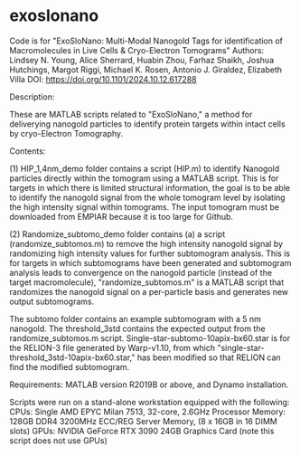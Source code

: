 # exoslonano

Code is for "ExoSloNano: Multi-Modal Nanogold Tags for identification of Macromolecules in Live Cells & Cryo-Electron Tomograms" 
Authors:  Lindsey N. Young, Alice Sherrard,  Huabin Zhou,  Farhaz Shaikh,  Joshua Hutchings,  Margot Riggi,  Michael K. Rosen,  Antonio J. Giraldez,  Elizabeth Villa
DOI: https://doi.org/10.1101/2024.10.12.617288

Description:

These are MATLAB scripts related to "ExoSloNano," a method for deliverying nanogold particles to identify protein targets within intact cells by cryo-Electron Tomography. 

Contents:

(1) HIP_1,4nm_demo folder contains a script (HIP.m) to identify Nanogold particles directly within the tomogram using a MATLAB script.
This is for targets in which there is limited structural information, the goal is to be able to identify the nanogold signal from the whole tomogram level by isolating the high intensity signal within tomograms. The input tomogram must be downloaded from EMPIAR because it is too large for Github. 

(2) Randomize_subtomo_demo folder contains (a) a script (randomize_subtomos.m) to remove the high intensity nanogold signal by randomizing high intensity values  for further subtomogram analysis. This is for targets in which subtomograms have been generated and subtomogram analysis leads to convergence on the nanogold particle (instead of the target macromolecule), "randomize_subtomos.m" is a MATLAB script that randomizes the nanogold signal on a per-particle basis and generates new output subtomograms. 

The subtomo folder contains an example subtomogram with a 5 nm nanogold. The threshold_3std contains the expected output from the randomize_subtomos.m script. Single-star-subtomo-10apix-bx60.star is for the RELION-3 file generated by Warp-v1.10, from which "single-star-threshold_3std-10apix-bx60.star," has been modified so that RELION can find the modified subtomogram. 

 
Requirements:
MATLAB version R2019B or above, and Dynamo installation. 

Scripts were run on a stand-alone workstation equipped with the following:
CPUs: Single AMD EPYC Milan 7513, 32-core, 2.6GHz Processor
Memory: 128GB DDR4 3200MHz ECC/REG Server Memory, (8 x 16GB in 16 DIMM slots)
GPUs: NVIDIA GeForce RTX 3090 24GB Graphics Card (note this script does not use GPUs)

